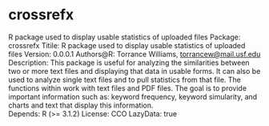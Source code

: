 # crossrefx
R package used to display usable statistics of uploaded files 
Package: crossrefx
Titile: R package used to display usable statistics of uploaded files 
Version: 0.0.0.1
Authors@R: Torrance Williams, torrancew@mail.usf.edu
Description: This package is useful for analyzing the similarities between two or more text files and displaying that data in usable forms. It can also be used to analyze single text files and to pull statistics from that file. The functions within work with text files and PDF files. The goal is to provide important information such as: keyword frequency, keyword simularity,  and charts and text that display this information.  
Depends: R (>= 3.1.2)
License: CCO
LazyData: true
